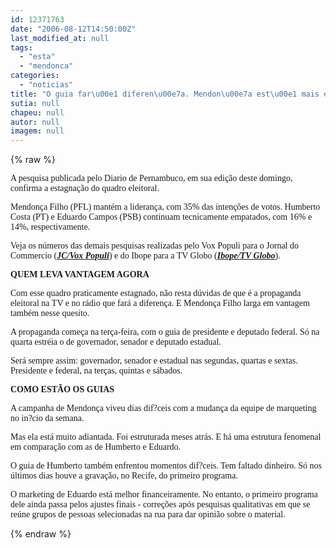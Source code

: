 ```yaml
---
id: 12371763
date: "2006-08-12T14:50:00Z"
last_modified_at: null
tags:
  - "esta"
  - "mendonca"
categories:
  - "noticias"
title: "O guia far\u00e1 diferen\u00e7a. Mendon\u00e7a est\u00e1 mais estruturado"
sutia: null
chapeu: null
autor: null
imagem: null
---
```

{% raw %}
<p><P><FONT face=Verdana>A pesquisa publicada pelo Diario de Pernambuco, em sua edição deste domingo, confirma a estagnação do quadro eleitoral.</FONT></P></p>
<p><P><FONT face=Verdana>Mendonça Filho (PFL) mantém a liderança, com 35% das intenções de votos. Humberto Costa (PT) e Eduardo Campos (PSB) continuam tecnicamente empatados, com 16% e 14%, respectivamente.</FONT></P></p>
<p><P><FONT face=Verdana>Veja os números das demais pesquisas realizadas pelo Vox Populi para o Jornal do Commercio (<STRONG><EM><FONT color=crimson><A href=\"https://jc3.uol.com.br/blogs/jc/2006/07/15/index.php#40\" target=_blank>JC/Vox Populi</A></FONT></EM></STRONG>) e do Ibope para a TV Globo (<STRONG><EM><U><FONT color=crimson><A href=\"https://jc3.uol.com.br/blogs/jc/2006/08/01/index.php#431\" target=_blank>Ibope/TV Globo</A></FONT></U></EM></STRONG>).</FONT></P></p>
<p><P><FONT face=Verdana><STRONG>QUEM LEVA VANTAGEM AGORA</STRONG></FONT></P></p>
<p><P><FONT face=Verdana>Com esse quadro praticamente estagnado, não resta dúvidas de que é a propaganda eleitoral na TV e no rádio que fará a diferença. E Mendonça Filho larga em vantagem também nesse quesito.</FONT></P></p>
<p><P><FONT face=Verdana>A propaganda começa na terça-feira, com o guia de presidente e deputado federal. Só na quarta estréia o de governador, senador e deputado estadual.</FONT></P></p>
<p><P><FONT face=Verdana>Será sempre assim: governador, senador e estadual nas segundas, quartas e sextas. Presidente e federal, na terças, quintas e sábados.</FONT></P></p>
<p><P><FONT face=Verdana><STRONG>COMO ESTÃO OS GUIAS</STRONG></FONT></P></p>
<p><P><FONT face=Verdana>A campanha de Mendonça viveu dias dif?ceis com a mudança da equipe de marqueting no in?cio da semana.</FONT></P></p>
<p><P><FONT face=Verdana>Mas ela está muito adiantada. Foi estruturada meses atrás. E há uma estrutura fenomenal em comparação com as de Humberto e Eduardo.</FONT></P></p>
<p><P><FONT face=Verdana>O guia de Humberto também enfrentou momentos dif?ceis. Tem faltado dinheiro. Só nos últimos dias houve a gravação, no Recife, do primeiro programa.</FONT></P></p>
<p><P><FONT face=Verdana>O marketing de Eduardo está melhor financeiramente. No entanto, o primeiro programa dele ainda passa pelos ajustes finais - correções após pesquisas qualitativas em que se reúne grupos de pessoas selecionadas na rua para dar opinião sobre o material.</FONT></P> </p>
{% endraw %}